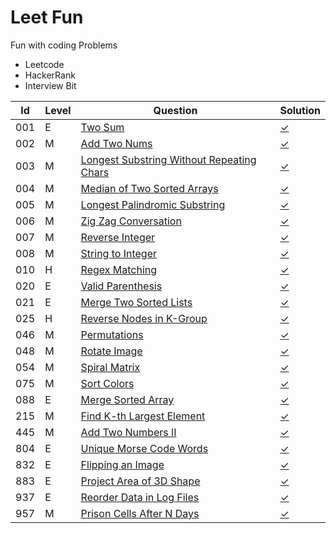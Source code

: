 # Leet Fun
Fun with coding Problems
 - Leetcode
 - HackerRank
 - Interview Bit
 
 
 
| Id  | Level | Question                                                                                                                  | Solution                                                |
|-----|-------|---------------------------------------------------------------------------------------------------------------------------|---------------------------------------------------------|
| 001 | E     | [Two Sum](https://leetcode.com/problems/two-sum)                                                                          | [✓](algorithms/alg001_two_sum.py)                       |
| 002 | M     | [Add Two Nums](https://leetcode.com/problems/add-two-numbers)                                                             | [✓](algorithms/alg002_add_num.py)                       |
| 003 | M     | [Longest Substring Without Repeating Chars](https://leetcode.com/problems/longest-substring-without-repeating-characters) | [✓](algorithms/alg003_longest_substring.py)             |
| 004 | M     | [Median of Two Sorted Arrays](https://leetcode.com/problems/median-of-two-sorted-arrays)                                  | [✓](algorithms/alg004_median_arrays.py)                 |
| 005 | M     | [Longest Palindromic Substring](https://leetcode.com/problems/longest-palindromic-substring)                              | [✓](algorithms/alg005_longest_palindromic_substring.py) |
| 006 | M     | [Zig Zag Conversation](https://leetcode.com/problems/zigzag-conversion)                                                   | [✓](algorithms/alg006_zigzag.py)                        |
| 007 | M     | [Reverse Integer](https://leetcode.com/problems/reverse-integer)                                                          | [✓](algorithms/alg007_reverse_integer.py)               |
| 008 | M     | [String to Integer](https://leetcode.com/problems/string-to-integer-atoi)                                                 | [✓](algorithms/alg008_atoi.py)                          |
| 010 | H     | [Regex Matching](https://leetcode.com/problems/regular-expression-matching)                                               | [✓](algorithms/alg010_regex.py)                         |
| 020 | E     | [Valid Parenthesis](https://leetcode.com/problems/valid-parentheses)                                                      | [✓](algorithms/alg020_valid_parenthese.py)              |
| 021 | E     | [Merge Two Sorted Lists](https://leetcode.com/problems/merge-two-sorted-lists)                                            | [✓](algorithms/alg021_merge_lists.py)                   |
| 025 | H     | [Reverse Nodes in K-Group](https://leetcode.com/problems/reverse-nodes-in-k-group)                                        | [✓](algorithms/alg025_reverse_nodes.py)                 |
| 046 | M     | [Permutations](https://leetcode.com/problems/permutations)                                                                | [✓](algorithms/alg046_permutations.py)                  |
| 048 | M     | [Rotate Image](https://leetcode.com/problems/rotate-image)                                                                | [✓](algorithms/alg048_rotate_image.py)                  |
| 054 | M     | [Spiral Matrix](https://leetcode.com/problems/spiral-matrix)                                                              | [✓](algorithms/alg054_spiral_matrix.py)                 |
| 075 | M     | [Sort Colors](https://leetcode.com/problems/sort-colors)                                                                  | [✓](algorithms/alg075_sort_colors.py)                   |
| 088 | E     | [Merge Sorted Array](https://leetcode.com/problems/merge-sorted-array)                                                    | [✓](algorithms/alg088_merge_sorted_array.py)            |
| 215 | M     | [Find K-th Largest Element](https://leetcode.com/problems/kth-largest-element-in-an-array/)                               | [✓](algorithms/alg215_kth_largest.py)                   |
| 445 | M     | [Add Two Numbers II](https://leetcode.com/problems/add-two-numbers-ii/)                                                   | [✓](algorithms/alg445_add_num_II.py)                    |
| 804 | E     | [Unique Morse Code Words](https://leetcode.com/problems/unique-morse-code-words/)                                         | [✓](algorithms/alg804_morse_words.py)                   |
| 832 | E     | [Flipping an Image](https://leetcode.com/problems/flipping-an-image/)                                                     | [✓](algorithms/alg832_flip_image.py)                   |
| 883 | E     | [Project Area of 3D Shape](https://leetcode.com/problems/projection-area-of-3d-shapes/)                                   | [✓](algorithms/alg883_projection_3d.py)                 |
| 937 | E     | [Reorder Data in Log Files](https://leetcode.com/problems/reorder-data-in-log-files/)                                     | [✓](algorithms/alg937_reorder_logs.py)                  |
| 957 | M     | [Prison Cells After N Days](https://leetcode.com/problems/prison-cells-after-n-days)                                      | [✓](algorithms/alg957_prison_cell.py)                   |